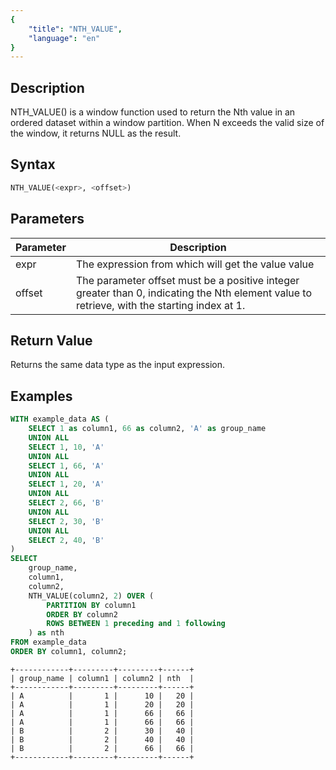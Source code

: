 ```yaml
---
{
    "title": "NTH_VALUE",
    "language": "en"
}
---
```


<!--  Licensed to the Apache Software Foundation (ASF) under one or more contributor license agreements.  See the NOTICE file distributed with this work for additional information regarding copyright ownership.  The ASF licenses this file to you under the Apache License, Version 2.0 (the "License"); you may not use this file except in compliance with the License.  You may obtain a copy of the License at

  http://www.apache.org/licenses/LICENSE-2.0

Unless required by applicable law or agreed to in writing, software distributed under the License is distributed on an "AS IS" BASIS, WITHOUT WARRANTIES OR CONDITIONS OF ANY KIND, either express or implied.  See the License for the specific language governing permissions and limitations under the License. -->

## Description

NTH_VALUE() is a window function used to return the Nth value in an ordered dataset within a window partition. When N exceeds the valid size of the window, it returns NULL as the result.

## Syntax

```sql
NTH_VALUE(<expr>, <offset>)
```

## Parameters
| Parameter           | Description                                                                                                         |
| ------------------- | ------------------------------------------------------------------------------------------------------------------- |
| expr                | The expression from which will get the value value                                                                    |
| offset         | The parameter offset must be a positive integer greater than 0, indicating the Nth element value to retrieve, with the starting index at 1.                                    |

## Return Value

Returns the same data type as the input expression.

## Examples

```sql
WITH example_data AS (
    SELECT 1 as column1, 66 as column2, 'A' as group_name
    UNION ALL
    SELECT 1, 10, 'A'
    UNION ALL
    SELECT 1, 66, 'A'
    UNION ALL
    SELECT 1, 20, 'A'
    UNION ALL
    SELECT 2, 66, 'B'
    UNION ALL
    SELECT 2, 30, 'B'
    UNION ALL
    SELECT 2, 40, 'B'
)
SELECT 
    group_name,
    column1,
    column2,
    NTH_VALUE(column2, 2) OVER (
        PARTITION BY column1 
        ORDER BY column2
        ROWS BETWEEN 1 preceding and 1 following
    ) as nth
FROM example_data
ORDER BY column1, column2;
```

```text
+------------+---------+---------+------+
| group_name | column1 | column2 | nth  |
+------------+---------+---------+------+
| A          |       1 |      10 |   20 |
| A          |       1 |      20 |   20 |
| A          |       1 |      66 |   66 |
| A          |       1 |      66 |   66 |
| B          |       2 |      30 |   40 |
| B          |       2 |      40 |   40 |
| B          |       2 |      66 |   66 |
+------------+---------+---------+------+
```